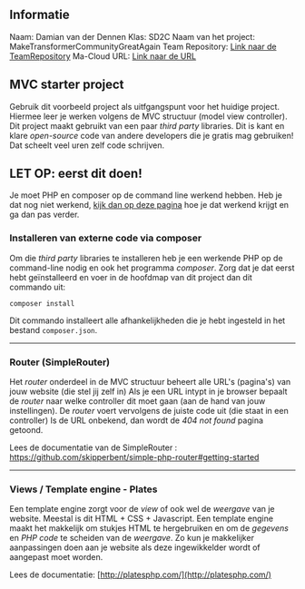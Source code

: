 ## Informatie

Naam: Damian van der Dennen
Klas: SD2C
Naam van het project: MakeTransformerCommunityGreatAgain
Team Repository: [Link naar de TeamRepository](https://github.com/DamianvdD/F2M5TeamRep)
Ma-Cloud URL: [Link naar de URL](https://30921.hosts1.ma-cloud.nl/F2M5SYS-SEC-PROG/F2M5TeamRep/index.php)

## MVC starter project

Gebruik dit voorbeeld project als uitfgangspunt voor het huidige project. Hiermee leer je werken volgens de MVC structuur (model view controller).
Dit project maakt gebruikt van een paar *third party* libraries. Dit is kant en klare *open-source* code van andere developers die je gratis mag gebruiken! Dat scheelt veel uren zelf code schrijven.

## LET OP: eerst dit doen!
Je moet PHP en composer op de command line werkend hebben. 
Heb je dat nog niet werkend, [kijk dan op deze pagina](http://bap.mediadeveloper.amsterdam/md1/periode-4/opdrachten/13-php-en-composer-installatie/) hoe je dat werkend krijgt en ga dan pas verder.

### Installeren van externe code via composer
Om die *third party* libraries te installeren heb je een werkende PHP op de command-line nodig en ook het programma *composer*.
Zorg dat je dat eerst hebt geïnstalleerd en voer in de hoofdmap van dit project dan dit commando uit:  

```composer install```

Dit commando installeert alle afhankelijkheden die je hebt ingesteld in het bestand ```composer.json```.
 
---

### Router (SimpleRouter)
Het *router* onderdeel in de MVC structuur beheert alle URL's (pagina's) van jouw website (die stel jij zelf in) 
Als je een URL intypt in je browser bepaalt de *router* naar welke controller dit moet gaan (aan de hand van jouw instellingen).
De *router* voert vervolgens de juiste code uit (die staat in een controller) 
Is de URL onbekend, dan wordt de *404 not found* pagina getoond.  

Lees de documentatie van de SimpleRouter : https://github.com/skipperbent/simple-php-router#getting-started

---

### Views / Template engine - Plates
Een template engine zorgt voor de *view* of ook wel de *weergave* van je website. Meestal is dit HTML + CSS + Javascript.
Een template engine maakt het makkelijk om stukjes HTML te hergebruiken en om de *gegevens* en *PHP code* te scheiden van de *weergave*.
Zo kun je makkelijker aanpassingen doen aan je website als deze ingewikkelder wordt of aangepast moet worden.
  
Lees de documentatie: [http://platesphp.com/](http://platesphp.com/)
 
 
 